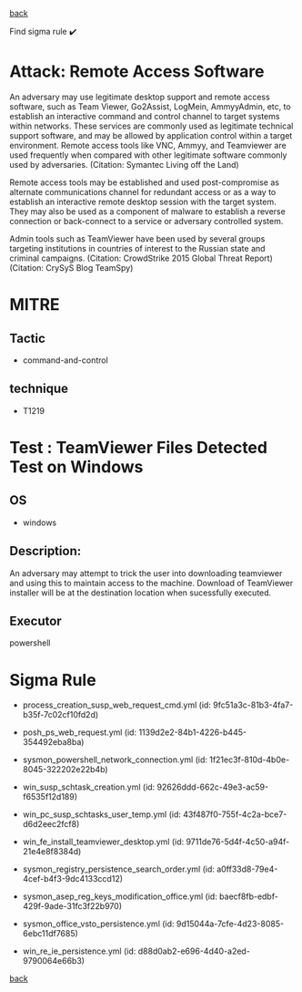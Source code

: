 
[back](../index.md)

Find sigma rule :heavy_check_mark: 

# Attack: Remote Access Software 

An adversary may use legitimate desktop support and remote access software, such as Team Viewer, Go2Assist, LogMein, AmmyyAdmin, etc, to establish an interactive command and control channel to target systems within networks. These services are commonly used as legitimate technical support software, and may be allowed by application control within a target environment. Remote access tools like VNC, Ammyy, and Teamviewer are used frequently when compared with other legitimate software commonly used by adversaries. (Citation: Symantec Living off the Land)

Remote access tools may be established and used post-compromise as alternate communications channel for redundant access or as a way to establish an interactive remote desktop session with the target system. They may also be used as a component of malware to establish a reverse connection or back-connect to a service or adversary controlled system.

Admin tools such as TeamViewer have been used by several groups targeting institutions in countries of interest to the Russian state and criminal campaigns. (Citation: CrowdStrike 2015 Global Threat Report) (Citation: CrySyS Blog TeamSpy)

# MITRE
## Tactic
  - command-and-control


## technique
  - T1219


# Test : TeamViewer Files Detected Test on Windows
## OS
  - windows


## Description:
An adversary may attempt to trick the user into downloading teamviewer and using this to maintain access to the machine. Download of TeamViewer installer will be at the destination location when sucessfully executed.


## Executor
powershell

# Sigma Rule
 - process_creation_susp_web_request_cmd.yml (id: 9fc51a3c-81b3-4fa7-b35f-7c02cf10fd2d)

 - posh_ps_web_request.yml (id: 1139d2e2-84b1-4226-b445-354492eba8ba)

 - sysmon_powershell_network_connection.yml (id: 1f21ec3f-810d-4b0e-8045-322202e22b4b)

 - win_susp_schtask_creation.yml (id: 92626ddd-662c-49e3-ac59-f6535f12d189)

 - win_pc_susp_schtasks_user_temp.yml (id: 43f487f0-755f-4c2a-bce7-d6d2eec2fcf8)

 - win_fe_install_teamviewer_desktop.yml (id: 9711de76-5d4f-4c50-a94f-21e4e8f8384d)

 - sysmon_registry_persistence_search_order.yml (id: a0ff33d8-79e4-4cef-b4f3-9dc4133ccd12)

 - sysmon_asep_reg_keys_modification_office.yml (id: baecf8fb-edbf-429f-9ade-31fc3f22b970)

 - sysmon_office_vsto_persistence.yml (id: 9d15044a-7cfe-4d23-8085-6ebc11df7685)

 - win_re_ie_persistence.yml (id: d88d0ab2-e696-4d40-a2ed-9790064e66b3)



[back](../index.md)
